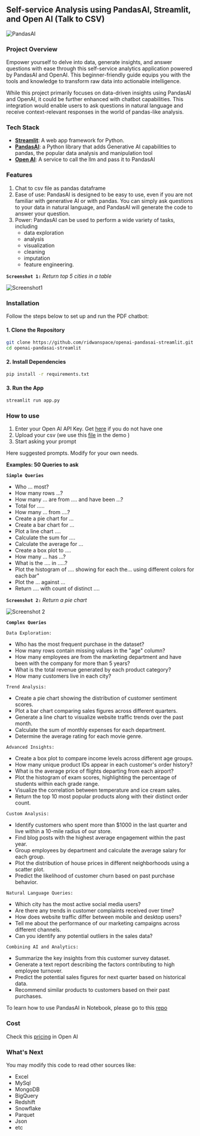 ## Self-service Analysis using PandasAI, Streamlit, and Open AI (Talk to CSV)

![PandasAI](./assets/pandas-ai.jpg)

### Project Overview
Empower yourself to delve into data, generate insights, and answer questions with ease through this self-service analytics application powered by PandasAI and OpenAI. This beginner-friendly guide equips you with the tools and knowledge to transform raw data into actionable intelligence.

While this project primarily focuses on data-driven insights using PandasAI and OpenAI, it could be further enhanced with chatbot capabilities. This integration would enable users to ask questions in natural language and receive context-relevant responses in the world of pandas-like analysis.

### Tech Stack
* [**Streamlit**](https://streamlit.io/): A web app framework for Python.
* [**PandasAI**](https://docs.pandas-ai.com/en/latest/): a Python library that adds Generative AI capabilities to pandas, the popular data analysis and manipulation tool
* [**Open AI**](https://platform.openai.com/docs/overview): A service to call the llm and pass it to PandasAI

### Features
1. Chat to csv file as pandas dataframe
2. Ease of use: PandasAI is designed to be easy to use, even if you are not familiar with generative AI or with pandas. You can simply ask questions to your data in natural language, and PandasAI will generate the code to answer your question.
3. Power: PandasAI can be used to perform a wide variety of tasks, including 
    * data exploration
    * analysis
    * visualization
    * cleaning
    * imputation
    * feature engineering.

**`Screenshot 1:`** _Return top 5 cities in a table_

![Screenshot1](./assets/screenshot3.png)

### Installation
Follow the steps below to set up and run the PDF chatbot:

#### 1. Clone the Repository

```bash
git clone https://github.com/ridwanspace/openai-pandasai-streamlit.git
cd openai-pandasai-streamlit
```

#### 2. Install Dependencies
```bash
pip install -r requirements.txt
```

#### 3. Run the App
```bash
streamlit run app.py
```

### How to use
1. Enter your Open AI API Key. Get [here](https://platform.openai.com/api-keys) if you do not have one
2. Upload your csv (we use this [file](./example_dataset/List%20of%20Orders.csv) in the demo )
3. Start asking your prompt

Here suggested prompts. Modify for your own needs.

**Examples: 50 Queries to ask**

**`Simple Queries`**

* Who ... most?
* How many rows ...?
* How many ... are from .... and have been ...?
* Total for .....
* How many ... from ....?
* Create a pie chart for ...
* Create a bar chart for ...
* Plot a line chart ....
* Calculate the sum for ....
* Calculate the average for ...
* Create a box plot to ....
* How many ... has ...?
* What is the .... in .....?
* Plot the histogram of .... showing for each the... using different colors for each bar"
* Plot the ... against ...
* Return .... with count of distinct ....

**`Screenshot 2:`** _Return a pie chart_

![Screenshot 2](./assets/screenshot1.png)

**`Complex Queries`**

`Data Exploration:`
* Who has the most frequent purchase in the dataset?
* How many rows contain missing values in the "age" column?
* How many employees are from the marketing department and have been with the company for more than 5 years?
* What is the total revenue generated by each product category?
* How many customers live in each city?

`Trend Analysis:`
* Create a pie chart showing the distribution of customer sentiment scores.
* Plot a bar chart comparing sales figures across different quarters.
* Generate a line chart to visualize website traffic trends over the past month.
* Calculate the sum of monthly expenses for each department.
* Determine the average rating for each movie genre.

`Advanced Insights:`
* Create a box plot to compare income levels across different age groups.
* How many unique product IDs appear in each customer's order history?
* What is the average price of flights departing from each airport?
* Plot the histogram of exam scores, highlighting the percentage of students within each grade range.
* Visualize the correlation between temperature and ice cream sales.
* Return the top 10 most popular products along with their distinct order count.

`Custom Analysis:`
* Identify customers who spent more than $1000 in the last quarter and live within a 10-mile radius of our store.
* Find blog posts with the highest average engagement within the past year.
* Group employees by department and calculate the average salary for each group.
* Plot the distribution of house prices in different neighborhoods using a scatter plot.
* Predict the likelihood of customer churn based on past purchase behavior.

`Natural Language Queries:`
* Which city has the most active social media users?
* Are there any trends in customer complaints received over time?
* How does website traffic differ between mobile and desktop users?
* Tell me about the performance of our marketing campaigns across different channels.
* Can you identify any potential outliers in the sales data?

`Combining AI and Analytics:`
* Summarize the key insights from this customer survey dataset.
* Generate a text report describing the factors contributing to high employee turnover.
* Predict the potential sales figures for next quarter based on historical data.
* Recommend similar products to customers based on their past purchases.


To learn how to use PandasAI in Notebook, please go to this [repo](https://github.com/ridwanspace/openai-pandasai/tree/main)

### Cost
Check this [pricing](https://openai.com/pricing) in Open AI

### What's Next
You may modify this code to read other sources like:
* Excel
* MySql
* MongoDB
* BigQuery
* Redshift
* Snowflake
* Parquet
* Json
* etc

